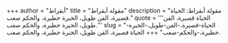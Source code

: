 +++
author = "أبقراط"
title = "مقولة أبقراط"
description = "مقولة أبقراط: الحياة قصيرة، الفن طويل، الخبرة خطيرة، والحكم صعب."
quote = '''الحياة قصيرة، الفن طويل، الخبرة خطيرة، والحكم صعب.'''
slug = "الحياة-قصيرة،-الفن-طويل،-الخبرة-خطيرة،-والحكم-صعب"
+++
الحياة قصيرة، الفن طويل، الخبرة خطيرة، والحكم صعب.
